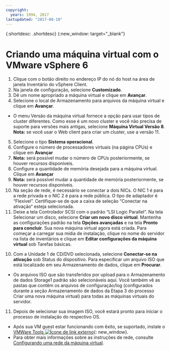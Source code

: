 ```yaml
---
copyright:
  years: 1994, 2017
lastupdated: "2017-08-10"
---
```


{:shortdesc: .shortdesc}
{:new_window: target="_blank"}

# Criando uma máquina virtual com o VMware vSphere 6 

1. Clique com o botão direito no endereço IP do nó do host na área de janela Inventário do vSphere Client.
2. Na janela de configuração, selecione **Customizado**.
3. Dê um nome apropriado a máquina virtual e clique em **Avançar**.
4. Selecione o local de Armazenamento para arquivos da máquina virtual e clique em **Avançar**.
* O menu Versão da máquina virtual fornece a opção para usar tipos de cluster diferentes. Como esse é um novo cluster e você não precisa de suporte para versões mais antigas, selecione **Máquina Virtual Versão 8**. **Nota:** se você usar o Web client para criar um cluster, use a versão 11.
5. Selecione o tipo **Sistema operacional**.
6. Configure o número de processadores virtuais (na página CPUs) e clique em **Avançar**
  1. **Nota:** será possível mudar o número de CPUs posteriormente, se houver recursos disponíveis.
7. Configure a quantidade de memória desejada para a máquina virtual. Clique em **Avançar**
  1. **Nota:** será possível mudar a quantidade de memória posteriormente, se houver recursos disponíveis.
8. Na seção de rede, é necessário se conectar a dois NICs. O NIC 1 é para a rede privada e o NIC 2 é para a rede pública. O tipo de adaptador é “Flexível”. Certifique-se de que a caixa de seleção “Conectar na ativação“ esteja selecionada.
9. Deixe a tela Controlador SCSI com o padrão “LSI Logic Parallel“. Na tela Selecionar um disco, selecione **Criar um novo disco virtual**. Mantenha as configurações padrão na tela **Opções avançadas** e na tela **Pronto para concluir**. Sua nova máquina virtual agora está criada. Para começar a carregar sua mídia de instalação, clique no nome do servidor na lista de inventários e clique em **Editar configurações da máquina virtual** sob Tarefas básicas.
<!--* false-->
10. Com a Unidade 1 de CD/DVD selecionada, selecione **Conectar-se na ativação** sob Status do dispositivo. Para especificar um arquivo ISO que está localizado em seu Armazenamento de dados, clique em **Procurar**.
* Os arquivos ISO que são transferidos por upload para o Armazenamento de dados Storage1 padrão são selecionáveis aqui. Você também vê as pastas que contêm os arquivos de configuração/log (configurados durante a seção Armazenamento de dados da Etapa 3 do processo Criar uma nova máquina virtual) para todas as máquinas virtuais do servidor.
11. Depois de selecionar sua imagem ISO, você estará pronto para iniciar o processo de instalação do respectivo OS.
* Após sua VM guest estar funcionando com êxito, se suportado, instale o [VMWare Tools ![Ícone de link externo](../../icons/launch-glyph.svg "Ícone de link externo")](https://kb.vmware.com/s/article/1014294){: new_window}.
* Para obter mais informações sobre as instruções de rede, consulte [Configurando uma rede da máquina virtual](/docs/infrastructure/virtualization/virtual-machine-network-setup.html).
